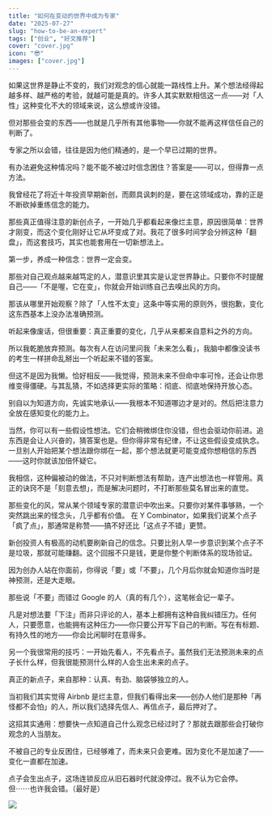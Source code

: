 ```yaml
---
title: "如何在变动的世界中成为专家"
date: "2025-07-27"
slug: "how-to-be-an-expert"
tags: ["创业", "好文推荐"]
cover: "cover.jpg"
icon: "😎"
images: ["cover.jpg"]
---
```

如果这世界是静止不变的，我们对观念的信心就能一路线性上升。某个想法经得起越多样、越严格的考验，就越可能是真的。许多人其实默默相信这一点——对「人性」这种变化不大的领域来说，这么想或许没错。



但对那些会变的东西——也就是几乎所有其他事物——你就不能再这样信任自己的判断了。



专家之所以会错，往往是因为他们精通的，是一个早已过期的世界。



有办法避免这种情况吗？能不能不被过时信念困住？答案是——可以，但得靠一点方法。



我曾经花了将近十年投资早期新创，而颇具讽刺的是，要在这领域成功，靠的正是不断砍掉重练信念的能力。



那些真正值得注意的新创点子，一开始几乎都看起来像烂主意，原因很简单：世界才刚变，而这个变化刚好让它从坏变成了对。我花了很多时间学会分辨这种「翻盘」，而这套技巧，其实也能套用在一切新想法上。



第一步，养成一种信念：世界一定会变。



那些对自己观点越来越笃定的人，潜意识里其实是认定世界静止。只要你不时提醒自己——「不是喔，它在变」，你就会开始训练自己去嗅出风的方向。



那该从哪里开始观察？除了「人性不太变」这条中等实用的原则外，很抱歉，变化这东西基本上没办法准确预测。



听起来像废话，但很重要：真正重要的变化，几乎从来都来自意料之外的方向。



所以我乾脆放弃预测。每次有人在访问里问我「未来怎么看」，我脑中都像没读书的考生一样拼命乱掰出一个听起来不错的答案。



但这不是因为我懒。恰好相反——我觉得，预测未来不但命中率可怜，还会让你思维变得僵硬。与其乱猜，不如选择更实际的策略：彻底、彻底地保持开放心态。



别自以为知道方向，先诚实地承认——我根本不知道哪边才是对的。然后把注意力全放在感知变化的能力上。



当然，你可以有一些假设性想法。它们会稍微绑住你没错，但也会驱动你前进。追东西是会让人兴奋的，猜答案也是。但你得非常有纪律，不让这些假设变成执念。
一旦别人开始把某个想法跟你绑在一起，那个想法就更可能变成你想相信的东西——这时你就该加倍怀疑它。



我相信，这种偏被动的做法，不只对判断想法有帮助，连产出想法也一样管用。真正的诀窍不是「刻意去想」，而是解决问题时，不打断那些莫名冒出来的直觉。



那些变化的风，常从某个领域专家的潜意识中吹出来。只要你对某件事够熟，一个突然跳出来的怪念头，几乎都有价值。
在 Y Combinator，如果我们说某个点子「疯了点」，那通常是称赞——搞不好还比「这点子不错」更赞。



新创投资人有极高的动机要刷新自己的信念。只要比别人早一步意识到某个点子不是垃圾，那就可能赚翻。这个回报不只是钱，更是你整个判断体系的现场验证。



因为创办人站在你面前，你得说「要」或「不要」，几个月后你就会知道你当时是神预测，还是大走眼。



那些说「不要」而错过 Google 的人（真的有几个），这笔帐会记一辈子。



凡是对想法要「下注」而非只评论的人，基本上都拥有这种自我纠错压力。任何人，只要愿意，也能拥有这种压力——你只要公开写下自己的判断。写在有标题、有持久性的地方——你会比闲聊时在意得多。



另一个我很常用的技巧：一开始先看人，不先看点子。虽然我们无法预测未来的点子长什么样，但我很能预测什么样的人会生出未来的点子。



真正的新点子，来自那种：认真、有劲、脑袋够独立的人。



当初我们其实觉得 Airbnb 是烂主意，但我们看得出来——创办人他们是那种「再怪都不会怕」的人，所以我们选择先信人、再信点子，最后押对了。



这招其实通用：想要快一点知道自己什么观念已经过时了？那就去跟那些会打破你观念的人当朋友。



不被自己的专业反困住，已经够难了，而未来只会更难。因为变化不是加速了——变化一直都在加速。



点子会生出点子，这场连锁反应从旧石器时代就没停过。我不认为它会停。
但⋯⋯也许我会错。（最好是）




![](https://prod-files-secure.s3.us-west-2.amazonaws.com/112d0858-5090-4d34-a606-b75eb8d65fd2/46476355-9cf3-4e99-9b7a-3531bc426380/1000202064.png?X-Amz-Algorithm=AWS4-HMAC-SHA256&X-Amz-Content-Sha256=UNSIGNED-PAYLOAD&X-Amz-Credential=ASIAZI2LB4663CFO5DGP%2F20250922%2Fus-west-2%2Fs3%2Faws4_request&X-Amz-Date=20250922T143559Z&X-Amz-Expires=3600&X-Amz-Security-Token=IQoJb3JpZ2luX2VjEKX%2F%2F%2F%2F%2F%2F%2F%2F%2F%2FwEaCXVzLXdlc3QtMiJGMEQCIBJ7L4XcNX78prf0EgZCIrff7u4P9kO5G8NiwF3Ki1IHAiAwuWEI%2FiXN71p33mKfJ4RegeTEj1enS%2F7tPqeeZZRPRyr%2FAwguEAAaDDYzNzQyMzE4MzgwNSIM5m%2FobzUYkKndVniaKtwDtYE3NFCFQJOdU7bNeDTau%2Fnxspu0Pj3VYPjydeYhkUZ%2BP1a0032Ci2%2BFHrMR5G13ZntXtaYmbJO2iln484YtP6E94tnnkHUbxnkuGj0m%2BQFqcmHXdnVjGhXeexaXZxew5LkErM2F0hizCjefbyd2IUtaj5YK9keDugVBiHyC7LzZ%2BL1eHlGgxCOCeWFwI%2Fs2yQ%2FxpV0q8FLoy0K8nlmqvU5b4eXj33oK8HHTdX1eZpTknU20nj6N4W2UilIbOSivRdfekb4uTgWCjCJp3SGDBgEOD26Cqmekv3wdZIkISRJqjDe3dfHWpta6tq3Ks1XphymEaGWHStKLAZm29cMB2tQBdcYtvAA9QoU56UQY9dM826KTLjAr6Pl51b2%2F%2F5ebW8h1VzeOgz97MkZRUhO29gFqFkBi9%2F76fuGK0GC9THQEpoZ%2BMmQvma15yQjACzC6nTOhOEsQsqLeCdKGDKnrMYS8L51V9S7R61%2BG6T9js3ub6322rRNRvEALEDrVhCK0xEgqFZ3Jnq0KDLAUY%2FmHJ%2FLqECCEF9eCgeSNBt0%2BSSOHlwcWkDGflJrCxqxns2YQOxmWVbu1FTZyFENiI6uuzOlySTyDa7pchHoxAVsYrmR%2FqdIeSS0QpxQqsUYwpI7FxgY6pgGxC4MWYyKU3FPomUECxwLLnTSA8EGyEpq%2Bdy5e3xxiQA2p6ZlGTIv63XCYig%2BbaI7migvKDHUoY%2FKEjU04TvmRPyd0abpUKuYF38fYhVX%2F18ggeJhHXcKWzuWdzdy6yTwMCL%2F%2FvAjo4SsQP3asLmOxO9COQ5C7msQdqbWk53NdGJ0%2FTOXx1l%2F%2BqFkNTTfCVQ7BJW%2FkHYJxs9QsHAwU8CE0y1AMkQEs&X-Amz-Signature=6461dffdfb4c9c58cd03715e3022a60c4d69ca5539b6d1dea37cf006ee078696&X-Amz-SignedHeaders=host&x-amz-checksum-mode=ENABLED&x-id=GetObject)

